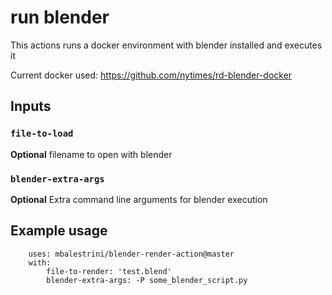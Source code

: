 # run blender

This actions runs a docker environment with blender installed and executes it

Current docker used: https://github.com/nytimes/rd-blender-docker

## Inputs

### `file-to-load`

**Optional** filename to open with blender

### `blender-extra-args`

**Optional** Extra command line arguments for blender execution



## Example usage

```
    uses: mbalestrini/blender-render-action@master
    with:
        file-to-render: 'test.blend'
        blender-extra-args: -P some_blender_script.py
 ```
